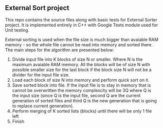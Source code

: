 ## External Sort project 
This repo contains the source files along with basic tests for External Sorter project. It is implemented entirely in C++ with Google Tests module used for Unit testing.

External sorting is used when the file size is much bigger than avaiable RAM memory - so the whole file cannot be read into memory and sorted there.
The main steps for the algorithm are presented below:
1. Divide input file into K blocks of size N or smaller. Where N is the maximum avaiable RAM memory. All the blocks will be of size N with possible smaller size for the last block if the block size N will not be a divider for the input file size.
2. Load each block of size N into memory and perform quick sort on it.
3. Save sorted block into file. If the input file is to stay in memory that is cannot be overwritten the memory complexcity will be 3Q where Q is the input size (since Q is the input file, second Q are the current generation of sorted files and third Q is the new generation that is going to replace current generation).
4. Perform merging of K sorted lists (blocks) until there will be only 1 file left
5. Finish
